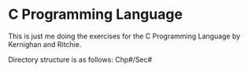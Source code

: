 # C Programming Language

This is just me doing the exercises for the C Programming Language by Kernighan and Ritchie.

Directory structure is as follows:
Chp#/Sec#
